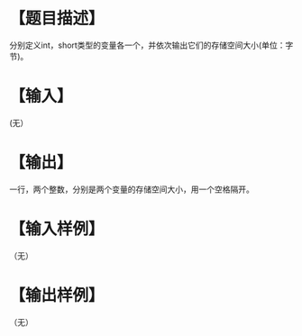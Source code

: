 # 【题目描述】
分别定义int，short类型的变量各一个，并依次输出它们的存储空间大小(单位：字节)。

# 【输入】
(无）

# 【输出】
一行，两个整数，分别是两个变量的存储空间大小，用一个空格隔开。

# 【输入样例】
（无）

# 【输出样例】
（无）